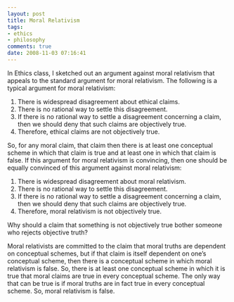 ```yaml
---
layout: post
title: Moral Relativism
tags:
- ethics
- philosophy 
comments: true
date: 2008-11-03 07:16:41
---
```


In Ethics class, I sketched out an argument against moral relativism that appeals to the standard argument for moral relativism. The following is a typical argument for moral relativism:

1. There is widespread disagreement about ethical claims.
2. There is no rational way to settle this disagreement.
3. If there is no rational way to settle a disagreement concerning a claim, then we should deny that such claims are objectively true.
4. Therefore, ethical claims are not objectively true.

So, for any moral claim, that claim then there is at least one conceptual scheme in which that claim is true and at least one in which that claim is false. If this argument for moral relativism is convincing, then one should be equally convinced of this argument against moral relativism:

1. There is widespread disagreement about moral relativism.
2. There is no rational way to settle this disagreement.
3. If there is no rational way to settle a disagreement concerning a claim, then we should deny that such claims are objectively true.
4. Therefore, moral relativism is not objectively true.

Why should a claim that something is not objectively true bother someone who rejects objective truth?

Moral relativists are committed to the claim that moral truths are dependent on conceptual schemes, but if that claim is itself dependent on one’s conceptual scheme, then there is a conceptual scheme in which moral relativism is false. So, there is at least one conceptual scheme in which it is true that moral claims are true in every conceptual scheme. The only way that can be true is if moral truths are in fact true in every conceptual scheme. So, moral relativism is false.

